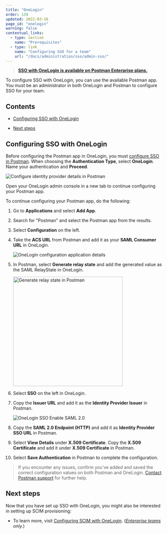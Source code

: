 ```yaml
---
title: "OneLogin"
order: 139
updated: 2022-03-16
page_id: "onelogin"
warning: false
contextual_links:
  - type: section
    name: "Prerequisites"
  - type: link
    name: "Configuring SSO for a team"
    url: "/docs/administration/sso/admin-sso/"
---
```


> **[SSO with OneLogin is available on Postman Enterprise plans.](https://www.postman.com/pricing)**

To configure SSO with OneLogin, you can use the available Postman app. You must be an administrator in both OneLogin and Postman to configure SSO for your team.

## Contents

* [Configuring SSO with OneLogin](#configuring-sso-with-onelogin)

* [Next steps](#next-steps)

## Configuring SSO with OneLogin

Before configuring the Postman app in OneLogin, you must [configure SSO in Postman](/docs/administration/sso/admin-sso/). When choosing the **Authentication Type**, select **OneLogin**. Name your authentication and **Proceed**.

<img alt="Configure identity provider details in Postman" src="https://assets.postman.com/postman-docs/configure-identity-provider-details-v9.14.jpg"/>

Open your OneLogin admin console in a new tab to continue configuring your Postman app.

To continue configuring your Postman app, do the following:

1. Go to **Applications** and select **Add App**.
2. Search for "Postman" and select the Postman app from the results.
3. Select **Configuration** on the left.
4. Take the **ACS URL** from Postman and add it as your **SAML Consumer URL** in OneLogin.

    <img alt="OneLogin configuration application details" src="https://assets.postman.com/postman-docs/onelogin-configuration3.jpg"/>

5. In Postman, select **Generate relay state** and add the generated value as the SAML RelayState in OneLogin.

    <img alt="Generate relay state in Postman" src="https://assets.postman.com/postman-docs/generate-relay-state-v9.14.jpg" width="350px"/>

6. Select **SSO** on the left in OneLogin.
7. Copy the **Issuer URL** and add it as the **Identity Provider Issuer** in Postman.

    <img alt="OneLogin SSO Enable SAML 2.0" src="https://assets.postman.com/postman-docs/onelogin-sso.jpg"/>

8. Copy the **SAML 2.0 Endpoint (HTTP)** and add it as **Identity Provider SSO URL** in Postman.
9. Select **View Details** under **X.509 Certificate**. Copy the **X.509 Certificate** and add it under **X.509 Certificate** in Postman.

10. Select **Save Authentication** in Postman to complete the configuration.

> If you encounter any issues, confirm you've added and saved the correct configuration values on both Postman and OneLogin. [Contact Postman support](https://www.postman.com/support/) for further help.

## Next steps

Now that you have set up SSO with OneLogin, you might also be interested in setting up SCIM provisioning:

* To learn more, visit [Configuring SCIM with OneLogin](/docs/administration/scim-provisioning/configuring-scim-with-onelogin/). (_[Enterprise teams](https://www.postman.com/pricing/) only._)
